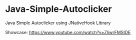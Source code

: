 # Java-Simple-Autoclicker
Java Simple Autoclicker using JNativeHook Library

Showcase: https://www.youtube.com/watch?v=ZliwrFMSIDE
